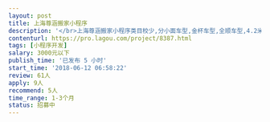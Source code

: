 ```yaml
---                
layout: post       
title: 上海尊涵搬家小程序           
description: '</br>上海尊涵搬家小程序类目校少,分小面车型,金杯车型,全顺车型,4.2米厢货,日式搬家等类目,要能实现下单和支付功能,可参照微信公众号'上海尊涵搬家'</br>'     
contenturl: https://pro.lagou.com/project/8387.html      
tags: [小程序开发]            
salary: 3000元以下          
publish_time: '已发布 5 小时'         
start_time: '2018-06-12 06:58:22'           
review: 61人                   
apply: 9人                   
recommend: 5人                   
time_range: 1-3个月              
status: 招募中                  
---                 
```

